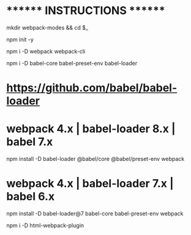 # ****** INSTRUCTIONS ******

mkdir webpack-modes && cd $_

npm init -y

npm i -D webpack webpack-cli

npm i -D babel-core babel-preset-env babel-loader

# https://github.com/babel/babel-loader

# webpack 4.x | babel-loader 8.x | babel 7.x

npm install -D babel-loader @babel/core @babel/preset-env webpack

# webpack 4.x | babel-loader 7.x | babel 6.x

npm install -D babel-loader@7 babel-core babel-preset-env webpack

npm i -D html-webpack-plugin
